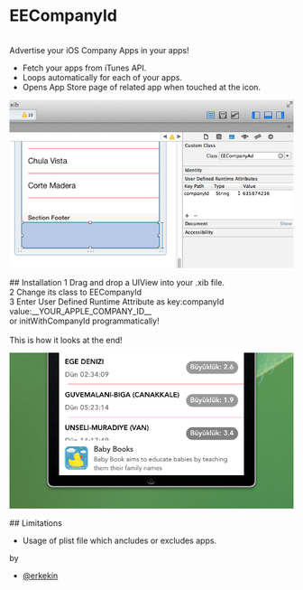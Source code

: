 EECompanyId
============
<br>
Advertise your iOS Company Apps in your apps!

- Fetch your apps from iTunes API.
- Loops automatically for each of your apps.
- Opens App Store page of related app when touched at the icon.

<p align="center" >
  <img src="https://github.com/erkekin/EECompanyAd/blob/master/EECompanyAd/tutorial.png?raw=true" alt="EECompanyId" title="EECompanyId">
</p>
## Installation
1 Drag and drop a UIView into your .xib file.<br>
2 Change its class to EECompanyId<br>
3 Enter User Defined Runtime Attribute as key:companyId value:__YOUR_APPLE_COMPANY_ID__<br>
  or initWithCompanyId programmatically!<br>
<br>
This is how it looks at the end!
<p align="center" >
  <img src="https://github.com/erkekin/EECompanyAd/blob/master/EECompanyAd/howitlooks.png?raw=true" alt="How it looks" title="EECompanyId">
</p>
## Limitations

- Usage of plist file which ancludes or excludes apps.

by <br>
- [@erkekin](https://twitter.com/erkekin)

